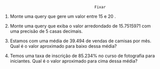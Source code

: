                                              Fixar

1. Monte uma query que gere um valor entre 15 e 20 .

2. Monte uma query que exiba o valor arredondado de 15.7515971 com uma precisão de 5 casas decimais.

3. Estamos com uma média de 39.494 de vendas de camisas por mês. Qual é o valor aproximado para baixo dessa média?

4. Temos uma taxa de inscrição de 85.234% no curso de fotografia para iniciantes. Qual é o valor aproximado para cima dessa média?

